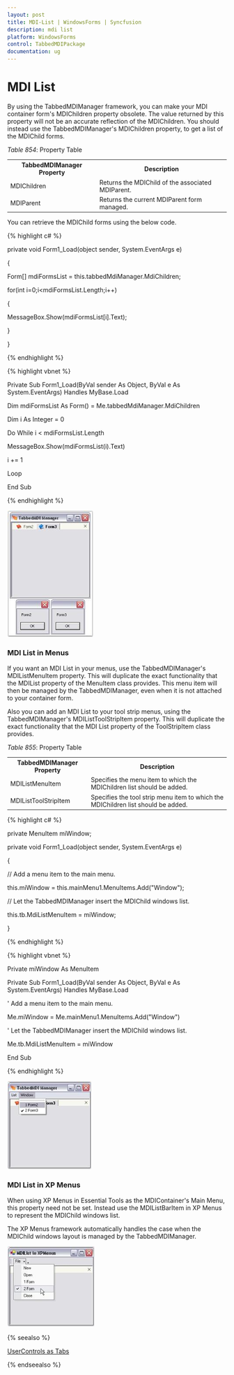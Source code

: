 ```yaml
---
layout: post
title: MDI-List | WindowsForms | Syncfusion
description: mdi list
platform: WindowsForms
control: TabbedMDIPackage 
documentation: ug
---
```


# MDI List

By using the TabbedMDIManager framework, you can make your MDI container form's MDIChildren property obsolete. The value returned by this property will not be an accurate reflection of the MDIChildren. You should instead use the TabbedMDIManager's MDIChildren property, to get a list of the MDIChild forms.

_Table_ _854_: Property Table

<table>
<tr>
<th>
 TabbedMDIManager Property</th><th>
Description</th></tr>
<tr>
<td>
MDIChildren</td><td>
Returns the MDIChild of the associated MDIParent.</td></tr>
<tr>
<td>
MDIParent</td><td>
Returns the current MDIParent form managed.</td></tr>
</table>


You can retrieve the MDIChild forms using the below code.

{% highlight c# %}



private void Form1_Load(object sender, System.EventArgs e)

{                        

Form[] mdiFormsList = this.tabbedMdiManager.MdiChildren; 

for(int i=0;i<mdiFormsList.Length;i++)

{

MessageBox.Show(mdiFormsList[i].Text);

}

}

{% endhighlight %}

{% highlight vbnet %}



Private Sub Form1_Load(ByVal sender As Object, ByVal e As System.EventArgs) Handles MyBase.Load

Dim mdiFormsList As Form() = Me.tabbedMdiManager.MdiChildren

Dim i As Integer = 0

Do While i < mdiFormsList.Length

MessageBox.Show(mdiFormsList(i).Text)

i += 1

Loop

End Sub

{% endhighlight %}


![](MDI-List_images/MDI-List_img1.jpeg)


### MDI List in Menus

If you want an MDI List in your menus, use the TabbedMDIManager's MDIListMenuItem property. This will duplicate the exact functionality that the MDIList property of the MenuItem class provides. This menu item will then be managed by the TabbedMDIManager, even when it is not attached to your container form.

Also you can add an MDI List to your tool strip menus, using the TabbedMDIManager's MDIListToolStripItem property. This will duplicate the exact functionality that the MDI List property of the ToolStripItem class provides.

_Table_ _855_: Property Table

<table>
<tr>
<th>
 TabbedMDIManager Property</th><th>
Description</th></tr>
<tr>
<td>
MDIListMenuItem</td><td>
Specifies the menu item to which the MDIChildren list should be added. </td></tr>
<tr>
<td>
MDIListToolStripItem</td><td>
Specifies the tool strip menu item to which the MDIChildren list should be added. </td></tr>
</table>


{% highlight c# %}



private MenuItem miWindow;

private void Form1_Load(object sender, System.EventArgs e)

{                        

// Add a menu item to the main menu.

this.miWindow = this.mainMenu1.MenuItems.Add("Window");

// Let the TabbedMDIManager insert the MDIChild windows list.

this.tb.MdiListMenuItem = miWindow;

}

{% endhighlight %}


{% highlight vbnet %}



Private miWindow As MenuItem

Private Sub Form1_Load(ByVal sender As Object, ByVal e As System.EventArgs) Handles MyBase.Load

' Add a menu item to the main menu.

Me.miWindow = Me.mainMenu1.MenuItems.Add("Window")

' Let the TabbedMDIManager insert the MDIChild windows list.

Me.tb.MdiListMenuItem = miWindow

End Sub

{% endhighlight %}


![](MDI-List_images/MDI-List_img2.jpeg)



### MDI List in XP Menus 

When using XP Menus in Essential Tools as the MDIContainer's Main Menu, this property need not be set. Instead use the MDIListBarItem in XP Menus to represent the MDIChild windows list. 

The XP Menus framework automatically handles the case when the MDIChild windows layout is managed by the TabbedMDIManager.

![](MDI-List_images/MDI-List_img3.jpeg)



{% seealso %}

[UserControls as Tabs](/windowsforms/tabbedmdi/usercontrols-as-tabs)

{% endseealso %}



